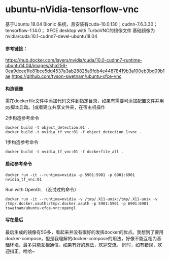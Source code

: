 # ubuntu-nVidia-tensorflow-vnc
基于Ubuntu 18.04 Bionic 系统，且安装有cuda-10.0.130；cudnn-7.6.3.30；tensorflow-1.14.0； XFCE desktop with TurboVNC的镜像文件
基础镜像为nvidia/cuda:10.1-cudnn7-devel-ubuntu18.04
#### 参考链接：
https://hub.docker.com/layers/nvidia/cuda/10.0-cudnn7-runtime-ubuntu14.04/images/sha256-0ea9dcee1fe81bce5dd4537a3ab28825a9fdb4e44878419b3a100eb3bd09b1ae
https://github.com/tyson-swetnam/ubuntu-xfce-vnc

#### 构造镜像
需在dockerfile文件中添加代码文件到指定目录，如果有需要可添加配置文件并用py脚本启动。[或者建立共享文件夹，在宿主机操作

2步构造参考命令
```
docker build -t object_detection:01 .
docker build -t nvidia_tf_vnc:01 -f object_detection_1+vnc .
```

1步构造参考命令
```
docker build -t nvidia_tf_vnc:01 -f dockerfile_all .
```

#### 启动参考命令
```
docker run -it --runtime=nvidia -p 5901:5901 -p 6901:6901 nvidia_tf_vnc:01
```

Run with OpenGL （没试过的命令）

```
docker run -it --runtime=nvidia -v /tmp/.X11-unix:/tmp/.X11-unix -v /tmp/.docker.xauth:/tmp/.docker.xauth -p 5901:5901 -p 6901:6901 tswetnam/ubuntu-xfce-vnc:opengl
```
#### 写在最后
最后生成的镜像有5G多，看起来并没有很好的发挥docker的优点。我想到了要用docker-compose，但是我理解的docker-compose的用法，好像不能互相为基础环境，最多只能互相通信。如果有好的想法，欢迎交流。
同时，如有错误，欢迎指正。哈哈~
